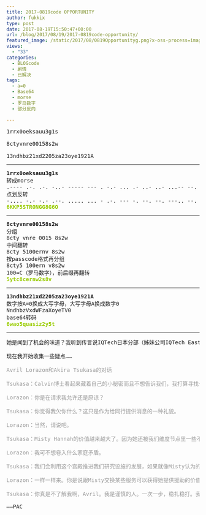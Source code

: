 ```yaml
---
title: 2017-0819code OPPORTUNITY
author: fukkix
type: post
date: 2017-08-19T15:50:47+00:00
url: /blog/2017/08/19/2017-0819code-opportunity/
featured_image: /static/2017/08/0819Opportunityg.png?x-oss-process=image/resize,m_fill,w_700,h_220
views:
  - "33"
categories:
  - BLOGcode
  - 剧情
  - 已解决
tags:
  - a=0
  - Base64
  - morse
  - 罗马数字
  - 部分反向

---
```

<pre>1rrx0oeksauu3g1s

8ctyvnre00158s2w

13ndhbz21xd2205za23oye1921A<!--more--></pre>

* * *

<pre><strong>1rrx0oeksauu3g1s
</strong>转成morse
.---- .-. .-. -..- ----- --- . -.- ... .- ..- ..- ...-- --. .---- ...
点划反转
-.... -.- -.- .--. ..... ... - .-. --- -. --. --. ---.. --. -.... ---<strong> 
<span style="color: #99cc00;">6KKP5STRONGG8G6O</span></strong></pre>

* * *

<pre><strong>8ctyvnre00158s2w
</strong>分组
8cty vnre 0015 8s2w
中间翻转
8cty 5100ernv 8s2w
按passcode格式再分组
8cty5 100ern v8s2w
100=C（罗马数字），前后缀再翻转<strong>
<span style="color: #99cc00;">5ytc8cernw2s8v</span></strong></pre>

* * *

<pre><strong>13ndhbz21xd2205za23oye1921A
</strong>数字按A=0换成大写字母，大写字母A换成数字0
NndhbzVxdWFzaXoyeTV0
base64转码
<span style="color: #99cc00;"><strong>6wao5quasiz2y5t</strong></span></pre>

* * *

<pre>她是闻到了机会的味道？我听到传言说IQTech日本分部（姊妹公司IQTech East）的杰出研究员也就是公司负责人Akira Tsukasa已经抵达波特兰，但还不知道她的目的是什么……

现在我开始收集一些疑点……

<span style="color: #999999;">Avril Lorazon和Akira Tsukasa的对话</span>

<span style="color: #999999;">Tsukasa：Calvin博士看起来藏着自己的小秘密而且不想告诉我们，我打算寻找一种替代远程观察和远程参与的办法。</span>

<span style="color: #999999;">Lorazon：你是在请求我允许还是原谅？</span>

<span style="color: #999999;">Tsukasa：你觉得我欠你什么？这只是作为给同行提供消息的一种礼貌。</span>

<span style="color: #999999;">Lorazon：当然，请说吧。</span>

<span style="color: #999999;">Tsukasa：Misty Hannah的价值越来越大了。因为她还被我们维度节点里一些不那么外星的外星生物追踪，我可能需要请你帮忙解决她一直存留的拉斯维加斯的问题。作为交换，我希望她提供建立记忆宫殿和召唤外星实体的消息。</span>

<span style="color: #999999;">Lorazon：我可不想卷入什么家庭矛盾。</span>

<span style="color: #999999;">Tsukasa：我们会利用这个宫殿推进我们研究设施的发展，如果就像Misty认为的这些智能可以被吸引到我们的维度，这股外星力量或许能起到积极帮助。</span>

<span style="color: #999999;">Lorazon：一样一样来。你是说跟Misty交换某些服务可以获得她提供援助的价值……然后你在考虑的记忆设施，我有点担忧。我得花时间想想。我们都知道Niantic曾经发生了什么。这次我们一定要确保正确。</span>

<span style="color: #999999;">Tsukasa：你真是不了解我啊，Avril。我是谨慎的人。一次一步，稳扎稳打。我保证。</span>

——PAC</pre>